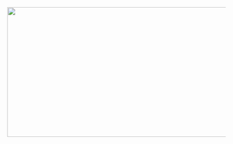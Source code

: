 <a href="https://www.gitanimals.org/en_US?utm_medium=image&utm_source=0ne-stone&utm_content=farm">
<img
  src="https://render.gitanimals.org/farms/0ne-stone"
  width="600"
  height="300"
/>
</a>
